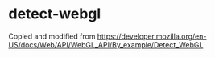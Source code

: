 # detect-webgl

Copied and modified from https://developer.mozilla.org/en-US/docs/Web/API/WebGL_API/By_example/Detect_WebGL
